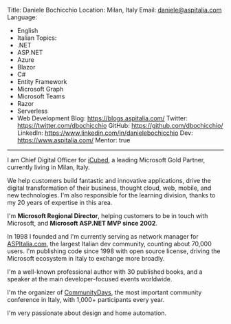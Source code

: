 Title: Daniele Bochicchio
Location: Milan, Italy
Email: daniele@aspitalia.com
Language:
  - English
  - Italian
Topics:
  - .NET
  - ASP.NET
  - Azure
  - Blazor
  - C#
  - Entity Framework
  - Microsoft Graph
  - Microsoft Teams
  - Razor
  - Serverless
  - Web Development
Blog: https://blogs.aspitalia.com/
Twitter: https://twitter.com/dbochicchio
GitHub: https://github.com/dbochicchio/
LinkedIn: https://www.linkedin.com/in/danielebochicchio
Dev: https://www.aspitalia.com/
Mentor: true
---
I am Chief Digital Officer for [iCubed](https://icubed.it), a leading Microsoft Gold Partner, currently living in Milan, Italy.

We help customers build fantastic and innovative applications, drive the digital transformation of their business, thought cloud, web, mobile, and new technologies. I'm also responsible for the learning division, thanks to my 20 years of expertise in this area.

I'm **Microsoft Regional Director**, helping customers to be in touch with Microsoft, and **Microsoft ASP.NET MVP since 2002**.

In 1998 I founded and I'm currently serving as network manager for [ASPItalia.com](https://aspitalia.com), the largest Italian dev community, counting about 70,000 users. I'm publishing code since 1998 with open source license, driving the Microsoft ecosystem in Italy to exchange more broadly.

I'm a well-known professional author with 30 published books, and a speaker at the main developer-focused events worldwide.

I'm the organizer of [CommunityDays](http://www.communitydays.it), the most important community conference in Italy, with 1,000+ participants every year.

I'm very passionate about design and home automation.
